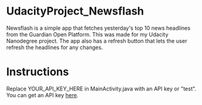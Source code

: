 # UdacityProject_Newsflash
Newsflash is a simple app that fetches yesterday's top 10 news headlines from the Guardian Open Platform.
This was made for my Udacity Nanodegree project.
The app also has a refresh button that lets the user refresh the headlines for any changes.

# Instructions

Replace YOUR_API_KEY_HERE in MainActivity.java with an API key or "test".
You can get an API key [here](https://bonobo.capi.gutools.co.uk/register/developer).
